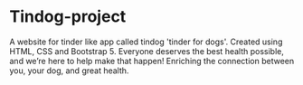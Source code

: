 # Tindog-project
A website for tinder like app called tindog 'tinder for dogs'. Created using HTML, CSS and Bootstrap 5.
Everyone deserves the best health possible, and we’re here to help make that happen!
Enriching the connection between you, your dog, and great health.
